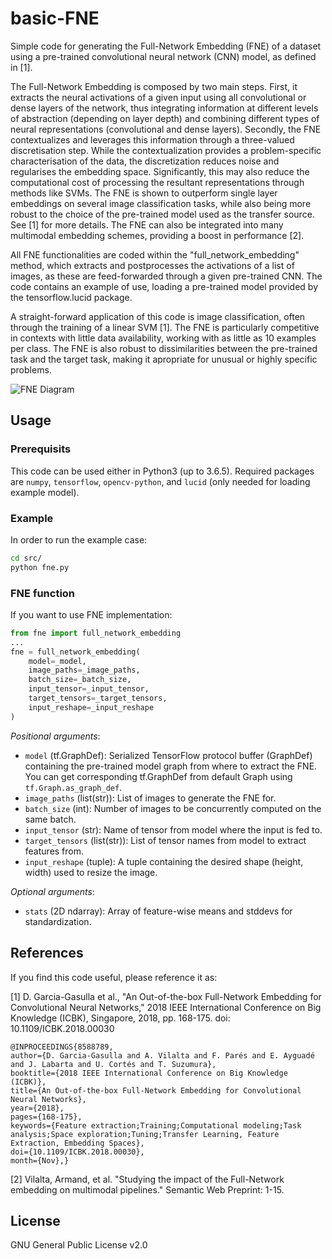 # basic-FNE

Simple code for generating the Full-Network Embedding (FNE) of a dataset using a pre-trained convolutional neural network (CNN) model, as defined in [1].

The Full-Network Embedding is composed by two main steps. First, it extracts the neural activations of a given input using all convolutional or dense layers of the network, thus integrating information at different levels of abstraction (depending on layer depth) and combining different types of neural representations (convolutional and dense layers). Secondly, the FNE contextualizes and leverages this information through a three-valued discretisation step. While the contextualization provides a problem-specific characterisation of the data, the discretization reduces noise and regularises the embedding space. Significantly, this may also reduce the computational cost of processing the resultant representations through methods like SVMs. The FNE is shown to outperform single layer embeddings on several image classification tasks, while also being more robust to the choice of the pre-trained model used as the transfer source. See [1] for more details. The FNE can also be integrated into many multimodal embedding schemes, providing a boost in performance [2].

All FNE functionalities are coded within the "full_network_embedding" method, which extracts and postprocesses the activations of a list of images, as these are feed-forwarded through a given pre-trained CNN. The code contains an example of use, loading a pre-trained model provided by the tensorflow.lucid package.

A straight-forward application of this code is image classification, often through the training of a linear SVM [1]. The FNE is particularly competitive in contexts with little data availability, working with as little as 10 examples per class. The FNE is also robust to dissimilarities between the pre-trained task and the target task, making it apropriate for unusual or highly specific problems.

![FNE Diagram](fne_diagram.png)

## Usage
### Prerequisits
This code can be used either in Python3 (up to 3.6.5).
Required packages are `numpy`, `tensorflow`, `opencv-python`, and `lucid` (only needed for loading example model).

### Example
In order to run the example case:
```bash
cd src/
python fne.py
```

### FNE function
If you want to use FNE implementation:
```python
from fne import full_network_embedding
...
fne = full_network_embedding(
    model=_model,
    image_paths=_image_paths, 
    batch_size=_batch_size, 
    input_tensor=_input_tensor, 
    target_tensors=_target_tensors, 
    input_reshape=_input_reshape
)
```
_Positional arguments_:
 - `model` (tf.GraphDef): Serialized TensorFlow protocol buffer (GraphDef) containing the pre-trained model graph from where to extract the FNE. You can get corresponding tf.GraphDef from default Graph using `tf.Graph.as_graph_def`.
 - `image_paths` (list(str)):  List of images to generate the FNE for.
 - `batch_size` (int): Number of images to be concurrently computed on the same batch.
 - `input_tensor` (str): Name of tensor from model where the input is fed to.
 - `target_tensors` (list(str)): List of tensor names from model to extract features from.
 - `input_reshape` (tuple): A tuple containing the desired shape (height, width) used to resize the image.
 
_Optional arguments_:
 - `stats` (2D ndarray): Array of feature-wise means and stddevs for standardization.
 
## References

If you find this code useful, please reference it as:

[1] D. Garcia-Gasulla et al., "An Out-of-the-box Full-Network Embedding for Convolutional Neural Networks," 2018 IEEE International Conference on Big Knowledge (ICBK), Singapore, 2018, pp. 168-175.
doi: 10.1109/ICBK.2018.00030

```
@INPROCEEDINGS{8588789,
author={D. Garcia-Gasulla and A. Vilalta and F. Parés and E. Ayguadé and J. Labarta and U. Cortés and T. Suzumura},
booktitle={2018 IEEE International Conference on Big Knowledge (ICBK)},
title={An Out-of-the-box Full-Network Embedding for Convolutional Neural Networks},
year={2018},
pages={168-175},
keywords={Feature extraction;Training;Computational modeling;Task analysis;Space exploration;Tuning;Transfer Learning, Feature Extraction, Embedding Spaces},
doi={10.1109/ICBK.2018.00030},
month={Nov},}
```
[2] Vilalta, Armand, et al. "Studying the impact of the Full-Network embedding on multimodal pipelines." Semantic Web Preprint: 1-15.

## License
GNU General Public License v2.0

